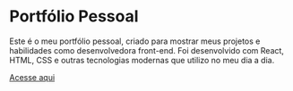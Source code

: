 # Portfólio Pessoal
Este é o meu portfólio pessoal, criado para mostrar meus projetos e habilidades como desenvolvedora front-end. Foi desenvolvido com React, HTML, CSS e outras tecnologias modernas que utilizo no meu dia a dia.

[Acesse aqui](https://yasminebelmiro.netlify.app)